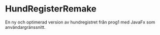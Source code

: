 # HundRegisterRemake
En ny och optimerad version av hundregistret från prog1 med JavaFx som användargränssnitt. 
